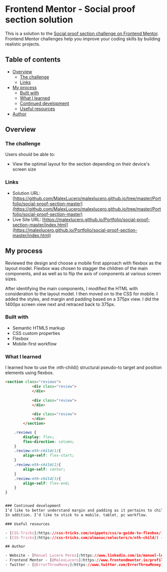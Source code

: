 # Frontend Mentor - Social proof section solution

This is a solution to the [Social proof section challenge on Frontend Mentor](https://www.frontendmentor.io/challenges/social-proof-section-6e0qTv_bA). Frontend Mentor challenges help you improve your coding skills by building realistic projects. 

## Table of contents

- [Overview](#overview)
  - [The challenge](#the-challenge)
  - [Links](#links)
- [My process](#my-process)
  - [Built with](#built-with)
  - [What I learned](#what-i-learned)
  - [Continued development](#continued-development)
  - [Useful resources](#useful-resources)
- [Author](#author)


## Overview

### The challenge

Users should be able to:

- View the optimal layout for the section depending on their device's screen size


### Links

- Solution URL: [https://github.com/MalexLucero/malexlucero.github.io/tree/master/Portfolio/social-proof-section-master](https://github.com/MalexLucero/malexlucero.github.io/tree/master/Portfolio/social-proof-section-master)
- Live Site URL: [https://malexlucero.github.io/Portfolio/social-proof-section-master/index.html](https://malexlucero.github.io/Portfolio/social-proof-section-master/index.html)

## My process
Reviewed the design and choose a mobile first approach with flexbox as the layout model. Flexbox was chosen to stagger the children of the main components,
and as well as to flip the axis of components at various screen sizes.

After identifying the main components, I modified the HTML with consideration to the layout model. I then moved on to the CSS for mobile. I added the styles,
and margin and padding based on a 375px view. I did the 1400px screen view next and retraced back to 375px.


### Built with

- Semantic HTML5 markup
- CSS custom properties
- Flexbox
- Mobile-first workflow

### What I learned

I learned how to use the :nth-child() structural pseudo-to target and position elements using flexbox.

```html
<section class="reviews">
            <div class="review">
            </div>
  
            <div class="review">
            </div>
  
            <div class="review">
            </div>		
        </section>
```
```css
    .reviews {
        display: flex;
        flex-direction: column;
    }
    .review:nth-child(1){
        align-self: flex-start;
    }
    .review:nth-child(2){
        align-self: center;
    }
    .review:nth-child(3){
        align-self: flex-end;
    }
}


### Continued development
I’d like to better understand margin and padding as it pertains to child elements, so that I can better anticipate what they will look like when rendered.  
In addition, I’d like to stick to a mobile, tablet, pc workflow.

### Useful resources

- [CSS-Tricks](https://css-tricks.com/snippets/css/a-guide-to-flexbox/) - Good resource for understanding flexbox
- [CSS-Tricks](https://css-tricks.com/almanac/selectors/n/nth-child/) - Good resource for understanding :nth-child()

## Author

- Website - [Manuel Lucero Perez](https://www.linkedin.com/in/manuel-lucero-4a614b165/)
- Frontend Mentor - [@MalexLucero](https://www.frontendmentor.io/profile/MalexLucero)
- Twitter - [@ErrorThrowMoney](https://www.twitter.com/ErrorThrowMoney)
